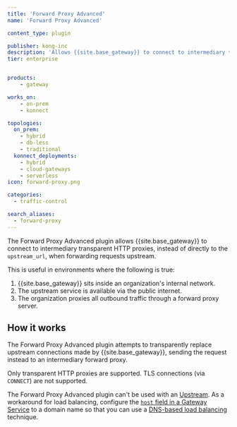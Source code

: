 ```yaml
---
title: 'Forward Proxy Advanced'
name: 'Forward Proxy Advanced'

content_type: plugin

publisher: kong-inc
description: 'Allows {{site.base_gateway}} to connect to intermediary transparent HTTP proxies'
tier: enterprise


products:
    - gateway

works_on:
    - on-prem
    - konnect

topologies:
  on_prem:
    - hybrid
    - db-less
    - traditional
  konnect_deployments:
    - hybrid
    - cloud-gateways
    - serverless
icon: forward-proxy.png

categories:
  - traffic-control

search_aliases:
  - forward-proxy
---
```


The Forward Proxy Advanced plugin allows {{site.base_gateway}} to connect to intermediary transparent HTTP proxies, instead of directly to the `upstream_url`, when forwarding requests upstream. 

This is useful in environments where the following is true:
1. {{site.base_gateway}} sits inside an organization's internal network.
2. The upstream service is available via the public internet.
3. The organization proxies all outbound traffic through a forward proxy server.

## How it works

The Forward Proxy Advanced plugin attempts to transparently replace upstream connections made by {{site.base_gateway}}, sending the request instead to an intermediary forward proxy.

Only transparent HTTP proxies are supported. TLS connections (via `CONNECT`) are not supported.

The Forward Proxy Advanced plugin can't be used with an [Upstream](/gateway/entities/upstream/).
As a workaround for load balancing, configure the [`host` field in a Gateway Service](/gateway/entities/service/#schema) to a domain name so that you can use a 
[DNS-based load balancing](/gateway/traffic-control/load-balancing-reference/#dns-based-load-balancing) technique.


